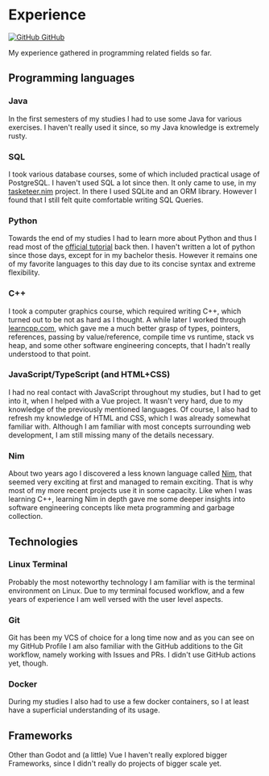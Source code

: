 # Experience

<a href="https://github.com/aMOPel">
<img src="icons8-github.svg" alt="GitHub" class="inline m-1 ">
GitHub</a>


My experience gathered in programming related fields so far.

## Programming languages 
 
### Java 
In the first semesters of my studies I had to use some Java for various exercises. 
I haven't really used it since, so my Java knowledge is extremely rusty. 
 
### SQL 
I took various database courses, some of which included practical usage of PostgreSQL. 
I haven't used SQL a lot since then. 
It only came to use, in my [tasketeer.nim](#/tasketeer_nim) project. 
In there I used SQLite and an ORM library. 
However I found that I still felt quite comfortable writing SQL Queries. 
 
### Python 
Towards the end of my studies I had to learn more about Python and thus I read 
most of the [official tutorial](https://docs.python.org/3/tutorial/index.html) back then. 
I haven't written a lot of python since those days, except for in my bachelor thesis. 
However it remains one of my favorite languages to this day due to its concise 
syntax and extreme flexibility. 
 
### C++ 
I took a computer graphics course, which required writing C++, which turned out to 
be not as hard as I thought. 
A while later I worked through [learncpp.com](https://www.learncpp.com/), 
which gave me a much better grasp of 
types, pointers, references, passing by value/reference, 
compile time vs runtime, stack vs heap, and some other 
software engineering concepts, that I hadn't really understood to that point. 
 
### JavaScript/TypeScript (and HTML+CSS) 
I had no real contact with JavaScript throughout my studies, 
but I had to get into it, when I helped with a Vue project. 
It wasn't very hard, due to my knowledge of the previously mentioned languages. 
Of course, I also had to refresh my knowledge of HTML and CSS, which I was already 
somewhat familiar with.
Although I am familiar with most concepts surrounding web development,
I am still missing many of the details necessary.
 
### Nim 
About two years ago I discovered a less known language called [Nim](https://nim-lang.org/), 
that seemed very exciting at first and managed to remain exciting. 
That is why most of my more recent projects use it in some capacity. 
Like when I was learning C++, learning Nim in depth gave me some deeper insights 
into software engineering concepts like meta programming and garbage collection. 
 
## Technologies 
 
### Linux Terminal 
Probably the most noteworthy technology I am familiar with is the 
terminal environment on Linux. 
Due to my terminal focused workflow, and a few years of experience I am well 
versed with the user level aspects. 
 
### Git 
Git has been my VCS of choice for a long time now and as you can see on my GitHub 
Profile I am also familiar with the GitHub additions to the Git workflow, namely 
working with Issues and PRs. I didn't use GitHub actions yet, though. 
 
### Docker 
During my studies I also had to use a few docker containers, so I at least have 
a superficial understanding of its usage. 
 
## Frameworks 
 
Other than Godot and (a little) Vue I haven't really explored bigger Frameworks, 
since I didn't really do projects of bigger scale yet. 

